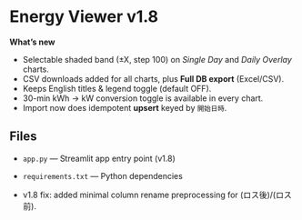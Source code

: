 # Energy Viewer v1.8

**What’s new**

- Selectable shaded band (±X, step 100) on *Single Day* and *Daily Overlay* charts.
- CSV downloads added for all charts, plus **Full DB export** (Excel/CSV).
- Keeps English titles & legend toggle (default OFF).
- 30-min kWh → kW conversion toggle is available in every chart.
- Import now does idempotent **upsert** keyed by `開始日時`.

## Files

- `app.py` — Streamlit app entry point (v1.8)
- `requirements.txt` — Python dependencies


- v1.8 fix: added minimal column rename preprocessing for (ロス後)/(ロス前).
